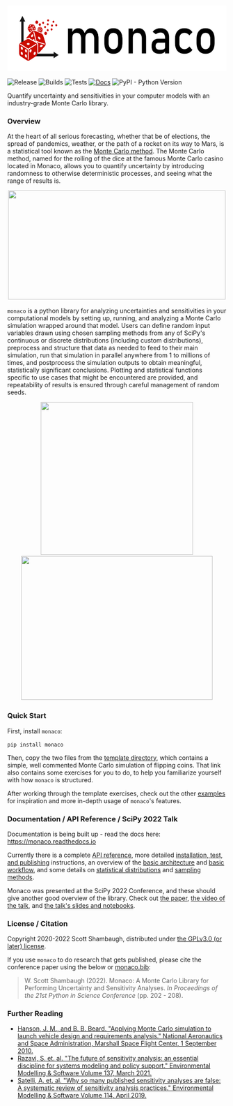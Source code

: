 <p float="center" align="center">
<img width="570" height="150" src="https://raw.githubusercontent.com/scottshambaugh/monaco/main/docs/images/monaco_logo.png">  
</p>

![Release](https://img.shields.io/github/v/release/scottshambaugh/monaco?sort=semver)
![Builds](https://github.com/scottshambaugh/monaco/actions/workflows/builds.yml/badge.svg)
![Tests](https://github.com/scottshambaugh/monaco/actions/workflows/tests.yml/badge.svg)
[![Docs](https://readthedocs.org/projects/monaco/badge/?version=latest)](https://monaco.readthedocs.io/en/latest/?badge=latest)
![PyPI - Python Version](https://img.shields.io/pypi/pyversions/monaco)

Quantify uncertainty and sensitivities in your computer models with an industry-grade Monte Carlo library.

### Overview

At the heart of all serious forecasting, whether that be of elections, the spread of pandemics, weather, or the path of a rocket on its way to Mars, is a statistical tool known as the [Monte Carlo method](https://en.wikipedia.org/wiki/Monte_Carlo_method). The Monte Carlo method, named for the rolling of the dice at the famous Monte Carlo casino located in Monaco, allows you to quantify uncertainty by introducing randomness to otherwise deterministic processes, and seeing what the range of results is.

<p float="left" align="center">
<img width="500" height="250" src="https://raw.githubusercontent.com/scottshambaugh/monaco/main/docs/images/analysis_process.png">
</p>

`monaco` is a python library for analyzing uncertainties and sensitivities in your computational models by setting up, running, and analyzing a Monte Carlo simulation wrapped around that model. Users can define random input variables drawn using chosen sampling methods from any of SciPy's continuous or discrete distributions (including custom distributions), preprocess and structure that data as needed to feed to their main simulation, run that simulation in parallel anywhere from 1 to millions of times, and postprocess the simulation outputs to obtain meaningful, statistically significant conclusions. Plotting and statistical functions specific to use cases that might be encountered are provided, and repeatability of results is ensured through careful management of random seeds.

<p float="left" align="center">
<img width="350" height="350" src="https://raw.githubusercontent.com/scottshambaugh/monaco/main/examples/baseball/baseball_trajectory.png">
<img width="440" height="330" src="https://raw.githubusercontent.com/scottshambaugh/monaco/main/examples/baseball/launch_angle_vs_landing.png">
</p>

### Quick Start
First, install `monaco`:
```
pip install monaco
```
Then, copy the two files from the [template directory](https://github.com/scottshambaugh/monaco/tree/main/template), which contains a simple, well commented Monte Carlo simulation of flipping coins. That link also contains some exercises for you to do, to help you familiarize yourself with how `monaco` is structured.

After working through the template exercises, check out the other [examples](https://github.com/scottshambaugh/monaco/tree/main/examples) for inspiration and more in-depth usage of `monaco`'s features.

### Documentation / API Reference / SciPy 2022 Talk

Documentation is being built up - read the docs here: https://monaco.readthedocs.io

Currently there is a complete [API reference](https://monaco.readthedocs.io/en/latest/api_reference.html), more detailed [installation, test, and publishing](https://monaco.readthedocs.io/en/latest/installation.html) instructions, an overview of the [basic architecture](https://monaco.readthedocs.io/en/latest/basic_architecture.html) and [basic workflow](https://monaco.readthedocs.io/en/latest/basic_workflow.html), and some details on [statistical distributions](https://monaco.readthedocs.io/en/latest/statistical_distributions.html) and [sampling methods](https://monaco.readthedocs.io/en/latest/sampling_methods.html). 

Monaco was presented at the SciPy 2022 Conference, and these should give another good overview of the library. Check out [the paper](https://conference.scipy.org/proceedings/scipy2022/pdfs/scott_shambaugh.pdf), [the video of the talk](https://www.youtube.com/watch?v=yB539OIol_s), and [the talk's slides and notebooks](https://github.com/scottshambaugh/monaco-scipy2022).

### License / Citation
Copyright 2020-2022 Scott Shambaugh, distributed under [the GPLv3.0 (or later) license](LICENSE.md).

If you use `monaco` to do research that gets published, please cite the conference paper using the below or [monaco.bib](monaco.bib):    
> W. Scott Shambaugh (2022). Monaco: A Monte Carlo Library for Performing Uncertainty and Sensitivity Analyses. *In Proceedings of the 21st Python in Science Conference* (pp. 202 - 208).

### Further Reading
* [Hanson, J. M., and B. B. Beard. "Applying Monte Carlo simulation to launch vehicle design and requirements analysis." National Aeronautics and Space Administration, Marshall Space Flight Center, 1 September 2010.](https://ntrs.nasa.gov/citations/20100038453)
* [Razavi, S. et. al. "The future of sensitivity analysis: an essential discipline for systems modeling and policy support." Environmental Modelling & Software Volume 137, March 2021.](https://www.sciencedirect.com/science/article/pii/S1364815220310112)
* [Satelli, A. et. al. "Why so many published sensitivity analyses are false: A systematic review of sensitivity analysis practices." Environmental Modelling & Software Volume 114, April 2019.](https://www.sciencedirect.com/science/article/pii/S1364815218302822)
